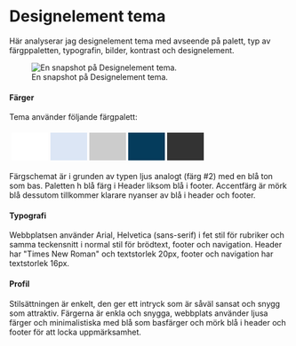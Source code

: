 ---
---
Designelement tema
=========================
Här analyserar jag designelement tema med avseende på palett, typ av färgppaletten, typografin, bilder, kontrast och designelement.
<div>
<figure class="figure center">
<a><img src="image/blogg/designelement.jpg?w=800" alt="En snapshot på Designelement tema."></a>
<figcaption>
En snapshot på Designelement tema.
</figcaption>
</figure>
</div>
<h4>Färger</h4>
Tema använder följande färgpalett:

<table style="border-spacing: 4px; border-collapse: separate">
<tr>
<td style="height: 50px; width: 50px; background-color: #fff">
<td style="height: 50px; width: 50px; background-color: #dce6f5">
<td style="height: 50px; width: 50px; background-color: #cccccc">
<td style="height: 50px; width: 50px; background-color: #053C5C">
<td style="height: 50px; width: 50px; background-color: #333">
</tr>
</table>

Färgschemat är i grunden av typen ljus analogt (färg #2) med en blå ton som bas. Paletten h blå färg i Header liksom blå i footer.
Accentfärg är mörk blå dessutom tillkommer klarare nyanser av blå i header och footer.

<h4>Typografi</h4>

Webbplatsen använder Arial, Helvetica (sans-serif) i fet stil för rubriker och samma teckensnitt i normal stil för brödtext, footer och navigation. Header har "Times New Roman" och textstorlek 20px, footer och navigation har textstorlek 16px.

<h4>Profil</h4>

Stilsättningen är enkelt, den ger ett intryck som är såväl sansat och snygg som attraktiv. Färgerna är enkla och snygga, webbplats använder ljusa färger och minimalistiska med blå som basfärger och mörk blå i header och footer för att locka uppmärksamhet.
